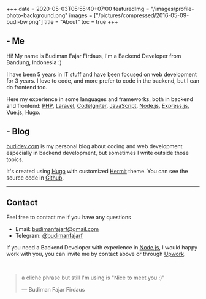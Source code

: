 +++
date = 2020-05-03T05:55:40+07:00
featuredImg = "/images/profile-photo-background.png"
images = ["/pictures/compressed/2016-05-09-budi-bw.png"]
title = "About"
toc = true
+++
## - Me

Hi! My name is Budiman Fajar Firdaus, I'm a Backend Developer from Bandung, Indonesia :)

I have been 5 years in IT stuff and have been focused on web development for 3 years. I love to code, and more prefer to code in the backend, but I can do frontend too.

Here my experience in some languages and frameworks, both in backend and frontend: [PHP](https://www.php.net/ "PHP"), [Laravel](https://laravel.com/ "Laravel"), [CodeIgniter](https://codeigniter.com/ "CodeIgniter"), [JavaScript](https://developer.mozilla.org/en-US/docs/Web/JavaScript "JavaScript"), [Node.js](https://nodejs.org/ "Node.js"), [Express.js](http://expressjs.com/ "Express.js"), [Vue.js](https://vuejs.org/ "Vue.js"), [Hugo](https://gohugo.io "Hugo").

## - Blog

[budidev.com](/ "Base URL") is my personal blog about coding and web development especially in backend development, but sometimes I write outside those topics.

It's created using [Hugo](https://gohugo.io "Hugo") with customized [Hermit](https://themes.gohugo.io/hermit "Hugo Hermit theme") theme. You can see the source code in [Github](https://github.com/budimanfajarf/blog "Github Blog Budiman Fajar Firdaus").

---

## Contact

Feel free to contact me if you have any questions

* Email: [budimanfajarf@gmail.com](mailto:budimanfajarf@gmail.com "Email Budiman Fajar Firdaus")
* Telegram: [@budimanfajarf](https://t.me/budimanfajarf/ "Telegram Budiman Fajar Firdaus")

If you need a Backend Developer with experience in [Node.js](https://nodejs.org/ "Node.js"), I would happy work with you, you can invite me by contact above or through [Upwork](https://www.upwork.com/freelancers/\~01b8d55d6a5a8f1077/ "Upwork Budiman Fajar Firdaus").

‎
 
> a cliché phrase but still I'm using is "Nice to meet you :)"
>
> — Budiman Fajar Firdaus

‎